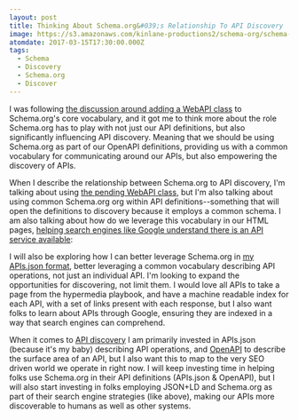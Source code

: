 ```yaml
---
layout: post
title: Thinking About Schema.org&#039;s Relationship To API Discovery
image: https://s3.amazonaws.com/kinlane-productions2/schema-org/schema-org.png
atomdate: 2017-03-15T17:30:00.000Z
tags:
  - Schema
  - Discovery
  - Schema.org
  - Discover
---
```

I was following [the discussion around adding a WebAPI class](https://github.com/schemaorg/schemaorg/pull/1445) to Schema.org's core vocabulary, and it got me to think more about the role Schema.org has to play with not just our API definitions, but also significantly influencing API discovery. Meaning that we should be using Schema.org as part of our OpenAPI definitions, providing us with a common vocabulary for communicating around our APIs, but also empowering the discovery of APIs. 

When I describe the relationship between Schema.org to API discovery, I'm talking about using [the pending WebAPI class](http://pending.webschemas.org/WebAPI), but I'm also talking about using common Schema.org org within API definitions--something that will open the definitions to discovery because it employs a common schema. I am also talking about how do we leverage this vocabulary in our HTML pages, [helping search engines like Google understand there is an API service available](https://developers.google.com/search/docs/guides/intro-structured-data):

I will also be exploring how I can better leverage Schema.org in [my APIs.json format](http://apisjson.org), better leveraging a common vocabulary describing API operations, not just an individual API. I'm looking to expand the opportunities for discovering, not limit them. I would love all APIs to take a page from the hypermedia playbook, and have a machine readable index for each API, with a set of links present with each response, but I also want folks to learn about APIs through Google, ensuring they are indexed in a way that search engines can comprehend.

When it comes to [API discovery](http://discovery.apievangelist.com) I am primarily invested in APIs.json (because it's my baby) describing API operations, and [OpenAPI](https://www.openapis.org/) to describe the surface area of an API, but I also want this to map to the very SEO driven world we operate in right now. I will keep investing time in helping folks use Schema.org in their API definitions (APIs.json & OpenAPI), but I will also start investing in folks employing JSON+LD and Schema.org as part of their search engine strategies (like above), making our APIs more discoverable to humans as well as other systems.